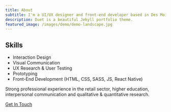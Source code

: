 ```yaml
---
title: About
subtitle: I'm a UI/UX designer and front-end developer based in Des Moines, Iowa. I'm currently designing customer-facing digital products at Hy-Vee.
description: Duet is a beautiful Jekyll portfolio theme.
featured_image: /images/demo/demo-landscape.jpg
---
```


## Skills

- Interaction Design
- Visual Communication
- UX Research & User Testing
- Prototyping
- Front-End Development (HTML, CSS, SASS, JS, React Native)

Strong professional experience in the retail sector, higher education, interpersonal communication and qualitative & quantitative research.

<a href="/contact" class="button button--large">Get In Touch</a>
